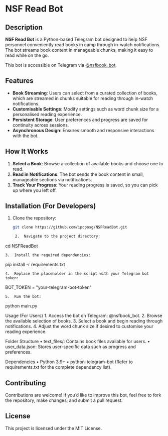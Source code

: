 
# NSF Read Bot

## Description
**NSF Read Bot** is a Python-based Telegram bot designed to help NSF personnel conveniently read books in camp through in-watch notifications. The bot streams book content in manageable chunks, making it easy to read while on the go.

This bot is accessible on Telegram via [@nsfbook_bot](https://t.me/nsfbook_bot).

## Features
- **Book Streaming**: Users can select from a curated collection of books, which are streamed in chunks suitable for reading through in-watch notifications.
- **Customisable Settings**: Modify settings such as word chunk size for a personalised reading experience.
- **Persistent Storage**: User preferences and progress are saved for continuity across sessions.
- **Asynchronous Design**: Ensures smooth and responsive interactions with the bot.

## How It Works
1. **Select a Book**: Browse a collection of available books and choose one to read.
2. **Read in Notifications**: The bot sends the book content in small, manageable sections via notifications.
3. **Track Your Progress**: Your reading progress is saved, so you can pick up where you left off.

## Installation (For Developers)
1. Clone the repository:
   ```bash
   git clone https://github.com/ipoposg/NSFReadBot.git

	2.	Navigate to the project directory:

cd NSFReadBot


	3.	Install the required dependencies:

pip install -r requirements.txt


	4.	Replace the placeholder in the script with your Telegram bot token:

BOT_TOKEN = "your-telegram-bot-token"


	5.	Run the bot:

python main.py



Usage (For Users)
	1.	Access the bot on Telegram: @nsfbook_bot.
	2.	Browse the available selection of books.
	3.	Select a book and begin reading through notifications.
	4.	Adjust the word chunk size if desired to customise your reading experience.

Folder Structure
	•	text_files/: Contains book files available for users.
	•	user_data.json: Stores user-specific data such as progress and preferences.

Dependencies
	•	Python 3.9+
	•	python-telegram-bot (Refer to requirements.txt for the complete dependency list).

## Contributing

Contributions are welcome! If you’d like to improve this bot, feel free to fork the repository, make changes, and submit a pull request.

## License

This project is licensed under the MIT License.
